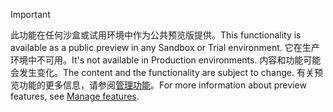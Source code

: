 > [!IMPORTANT]
> <span data-ttu-id="9ec02-101">此功能在任何沙盒或试用环境中作为公共预览版提供。</span><span class="sxs-lookup"><span data-stu-id="9ec02-101">This functionality is available as a public preview in any Sandbox or Trial environment.</span></span> <span data-ttu-id="9ec02-102">它在生产环境中不可用。</span><span class="sxs-lookup"><span data-stu-id="9ec02-102">It's not available in Production environments.</span></span> <span data-ttu-id="9ec02-103">内容和功能可能会发生变化。</span><span class="sxs-lookup"><span data-stu-id="9ec02-103">The content and the functionality are subject to change.</span></span> <span data-ttu-id="9ec02-104">有关预览功能的更多信息，请参阅[管理功能](../hr-admin-manage-features.md)。</span><span class="sxs-lookup"><span data-stu-id="9ec02-104">For more information about preview features, see [Manage features](../hr-admin-manage-features.md).</span></span>